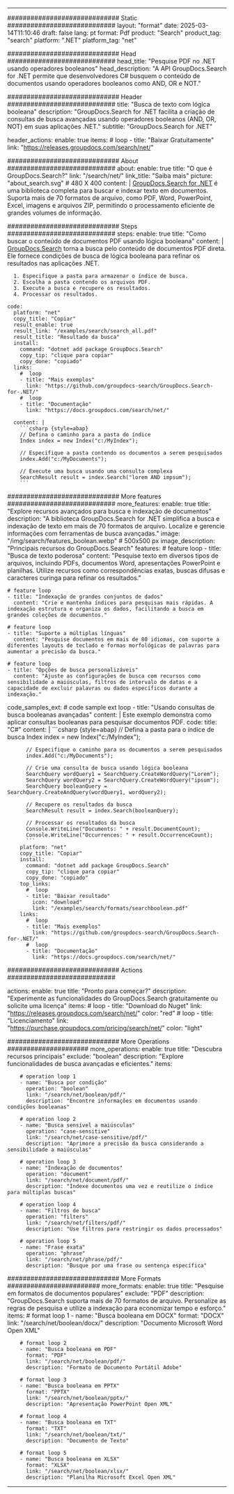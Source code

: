 
---
############################# Static ############################
layout: "format"
date:  2025-03-14T11:10:46
draft: false
lang: pt
format: Pdf
product: "Search"
product_tag: "search"
platform: ".NET"
platform_tag: "net"

############################# Head ############################
head_title: "Pesquise PDF no .NET usando operadores booleanos"
head_description: "A API GroupDocs.Search for .NET permite que desenvolvedores C# busquem o conteúdo de documentos usando operadores booleanos como AND, OR e NOT."

############################# Header ############################
title: "Busca de texto com lógica booleana" 
description: "GroupDocs.Search for .NET facilita a criação de consultas de busca avançadas usando operadores booleanos (AND, OR, NOT) em suas aplicações .NET."
subtitle: "GroupDocs.Search for .NET" 

header_actions:
  enable: true
  items:
    #  loop
    - title: "Baixar Gratuitamente"
      link: "https://releases.groupdocs.com/search/net/"
      
############################# About ############################
about:
    enable: true
    title: "O que é GroupDocs.Search?"
    link: "/search/net/"
    link_title: "Saiba mais"
    picture: "about_search.svg" # 480 X 400
    content: |
       [GroupDocs.Search for .NET](/search/net/) é uma biblioteca completa para buscar e indexar texto em documentos. Suporta mais de 70 formatos de arquivo, como PDF, Word, PowerPoint, Excel, imagens e arquivos ZIP, permitindo o processamento eficiente de grandes volumes de informação.

############################# Steps ############################
steps:
    enable: true
    title: "Como buscar o conteúdo de documentos PDF usando lógica booleana"
    content: |
      [GroupDocs.Search](/search/net/) torna a busca pelo conteúdo de documentos PDF direta. Ele fornece condições de busca de lógica booleana para refinar os resultados nas aplicações .NET.
      
      1. Especifique a pasta para armazenar o índice de busca.
      2. Escolha a pasta contendo os arquivos PDF.
      3. Execute a busca e recupere os resultados.
      4. Processar os resultados.
   
    code:
      platform: "net"
      copy_title: "Copiar"
      result_enable: true
      result_link: "/examples/search/search_all.pdf"
      result_title: "Resultado da busca"
      install:
        command: "dotnet add package GroupDocs.Search"
        copy_tip: "clique para copiar"
        copy_done: "copiado"
      links:
        #  loop
        - title: "Mais exemplos"
          link: "https://github.com/groupdocs-search/GroupDocs.Search-for-.NET/"
        #  loop
        - title: "Documentação"
          link: "https://docs.groupdocs.com/search/net/"
          
      content: |
        ```csharp {style=abap}
        // Defina o caminho para a pasta do índice
        Index index = new Index("c:/MyIndex");

        // Especifique a pasta contendo os documentos a serem pesquisados
        index.Add("c:/MyDocuments");

        // Execute uma busca usando uma consulta complexa
        SearchResult result = index.Search("lorem AND impsum");
        ```            

############################# More features ############################
more_features:
  enable: true
  title: "Explore recursos avançados para busca e indexação de documentos"
  description: "A biblioteca GroupDocs.Search for .NET simplifica a busca e indexação de texto em mais de 70 formatos de arquivo. Localize e gerencie informações com ferramentas de busca avançadas."
  image: "/img/search/features_boolean.webp" # 500x500 px
  image_description: "Principais recursos do GroupDocs.Search"
  features:
    # feature loop
    - title: "Busca de texto poderosa"
      content: "Pesquise texto em diversos tipos de arquivos, incluindo PDFs, documentos Word, apresentações PowerPoint e planilhas. Utilize recursos como correspondências exatas, buscas difusas e caracteres curinga para refinar os resultados."

    # feature loop
    - title: "Indexação de grandes conjuntos de dados"
      content: "Crie e mantenha índices para pesquisas mais rápidas. A indexação estrutura e organiza os dados, facilitando a busca em grandes coleções de documentos."

    # feature loop
    - title: "Suporte a múltiplas línguas"
      content: "Pesquise documentos em mais de 80 idiomas, com suporte a diferentes layouts de teclado e formas morfológicas de palavras para aumentar a precisão da busca."

    # feature loop
    - title: "Opções de busca personalizáveis"
      content: "Ajuste as configurações de busca com recursos como sensibilidade a maiúsculas, filtros de intervalo de datas e a capacidade de excluir palavras ou dados específicos durante a indexação."
      
  code_samples_ext:
    # code sample ext loop
    - title: "Usando consultas de busca booleanas avançadas"
      content: |
        Este exemplo demonstra como aplicar consultas booleanas para pesquisar documentos PDF.
      code:
        title: "C#"
        content: |
          ```csharp {style=abap}
          // Defina a pasta para o índice de busca
          Index index = new Index("c:/MyIndex");
              
          // Especifique o caminho para os documentos a serem pesquisados
          index.Add("c:/MyDocuments");

          // Crie uma consulta de busca usando lógica booleana
          SearchQuery wordQuery1 = SearchQuery.CreateWordQuery("Lorem");
          SearchQuery wordQuery2 = SearchQuery.CreateWordQuery("ipsum");
          SearchQuery booleanQuery = SearchQuery.CreateAndQuery(wordQuery1, wordQuery2);

          // Recupere os resultados da busca
          SearchResult result = index.Search(booleanQuery);
          
          // Processar os resultados da busca
          Console.WriteLine("Documents: " + result.DocumentCount);
          Console.WriteLine("Occurrences: " + result.OccurrenceCount);
          ```
        platform: "net"
        copy_title: "Copiar"
        install:
          command: "dotnet add package GroupDocs.Search"
          copy_tip: "clique para copiar"
          copy_done: "copiado"
        top_links:
          #  loop
          - title: "Baixar resultado"
            icon: "download"
            link: "/examples/search/formats/searchboolean.pdf"
        links:
          #  loop
          - title: "Mais exemplos"
            link: "https://github.com/groupdocs-search/GroupDocs.Search-for-.NET/"
          #  loop
          - title: "Documentação"
            link: "https://docs.groupdocs.com/search/net/"
            

            


############################# Actions ############################

actions:
  enable: true
  title: "Pronto para começar?"
  description: "Experimente as funcionalidades do GroupDocs.Search gratuitamente ou solicite uma licença"
  items:
    #  loop
    - title: "Download do Nuget"
      link: "https://releases.groupdocs.com/search/net/"
      color: "red"
        #  loop
    - title: "Licenciamento"
      link: "https://purchase.groupdocs.com/pricing/search/net/"
      color: "light"


############################# More Operations #####################
more_operations:
    enable: true
    title: "Descubra recursos principais"
    exclude: "boolean"
    description: "Explore funcionalidades de busca avançadas e eficientes."
    items: 
          
        # operation loop 1
        - name: "Busca por condição"
          operation: "boolean"
          link: "/search/net/boolean/pdf/"
          description: "Encontre informações em documentos usando condições booleanas"

        # operation loop 2
        - name: "Busca sensível a maiúsculas"
          operation: "case-sensitive"
          link: "/search/net/case-sensitive/pdf/"
          description: "Aprimore a precisão da busca considerando a sensibilidade a maiúsculas"

        # operation loop 3
        - name: "Indexação de documentos"
          operation: "document"
          link: "/search/net/document/pdf/"
          description: "Indexe documentos uma vez e reutilize o índice para múltiplas buscas"

        # operation loop 4
        - name: "Filtros de busca"
          operation: "filters"
          link: "/search/net/filters/pdf/"
          description: "Use filtros para restringir os dados processados"

        # operation loop 5
        - name: "Frase exata"
          operation: "phrase"
          link: "/search/net/phrase/pdf/"
          description: "Busque por uma frase ou sentença específica"
          
        
          
############################# More Formats ########################
more_formats:
    enable: true
    title: "Pesquise em formatos de documentos populares"
    exclude: "PDF"
    description: "GroupDocs.Search suporta mais de 70 formatos de arquivo. Personalize as regras de pesquisa e utilize a indexação para economizar tempo e esforço."
    items: 
        # format loop 1
        - name: "Busca booleana em DOCX"
          format: "DOCX"
          link: "/search/net/boolean/docx/"
          description: "Documento Microsoft Word Open XML"
          
        # format loop 2
        - name: "Busca booleana em PDF"
          format: "PDF"
          link: "/search/net/boolean/pdf/"
          description: "Formato de Documento Portátil Adobe"
          
        # format loop 3
        - name: "Busca booleana em PPTX"
          format: "PPTX"
          link: "/search/net/boolean/pptx/"
          description: "Apresentação PowerPoint Open XML"

        # format loop 4
        - name: "Busca booleana em TXT"
          format: "TXT"
          link: "/search/net/boolean/txt/"
          description: "Documento de Texto"
          
        # format loop 5
        - name: "Busca booleana em XLSX"
          format: "XLSX"
          link: "/search/net/boolean/xlsx/"
          description: "Planilha Microsoft Excel Open XML"
  

---